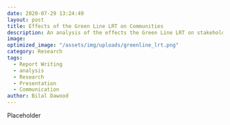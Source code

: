 ```yaml
---
date: 2020-07-29 13:24:49
layout: post
title: Effects of the Green Line LRT on Communities
description: An analysis of the effects the Green Line LRT on stakeholders. 
image: 
optimized_image: "/assets/img/uploads/greenline_lrt.png"
category: Research
tags:
  - Report Writing
  - analysis
  - Research
  - Presentation
  - Communication
author: Bilal Dawood
---
```


Placeholder